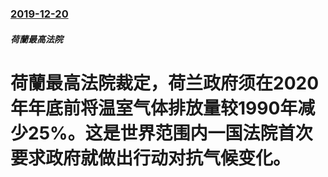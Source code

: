 ### [2019-12-20](/news/2019/12/20/index.md)

##### 荷蘭最高法院
#  荷蘭最高法院裁定，荷兰政府须在2020年年底前将温室气体排放量较1990年减少25%。这是世界范围内一国法院首次要求政府就做出行动对抗气候变化。



